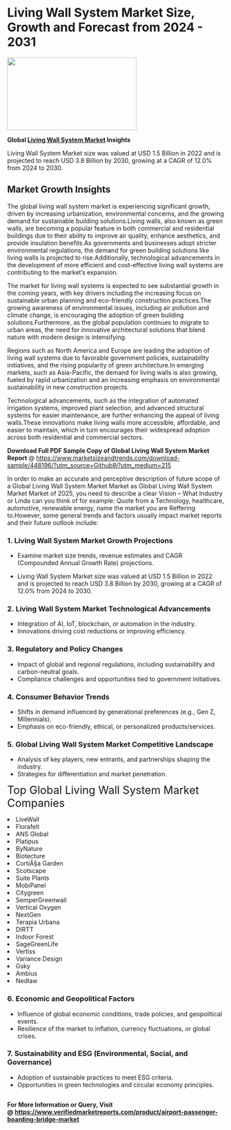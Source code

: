 <H1>Living Wall System Market Size, Growth and Forecast from 2024 - 2031</H1><img class="aligncenter size-medium wp-image-584254" src="https://thirdeyenews.in/wp-content/uploads/2024/09/Global-Market-Research-300x168.jpeg" alt="" width="300" height="168" /><p><strong>Global&nbsp;<a href="https://www.marketsizeandtrends.com/download-sample/448196/?utm_source=Github8j?utm_medium=215">Living Wall System Market</a> Insights</strong></p><p>Living Wall System Market size was valued at USD 1.5 Billion in 2022 and is projected to reach USD 3.8 Billion by 2030, growing at a CAGR of 12.0% from 2024 to 2030.</p><p><h2>Market Growth Insights</h2> <p>The global living wall system market is experiencing significant growth, driven by increasing urbanization, environmental concerns, and the growing demand for sustainable building solutions.Living walls, also known as green walls, are becoming a popular feature in both commercial and residential buildings due to their ability to improve air quality, enhance aesthetics, and provide insulation benefits.As governments and businesses adopt stricter environmental regulations, the demand for green building solutions like living walls is projected to rise.Additionally, technological advancements in the development of more efficient and cost-effective living wall systems are contributing to the market’s expansion.</p> <p>The market for living wall systems is expected to see substantial growth in the coming years, with key drivers including the increasing focus on sustainable urban planning and eco-friendly construction practices.The growing awareness of environmental issues, including air pollution and climate change, is encouraging the adoption of green building solutions.Furthermore, as the global population continues to migrate to urban areas, the need for innovative architectural solutions that blend nature with modern design is intensifying.</p> <p>Regions such as North America and Europe are leading the adoption of living wall systems due to favorable government policies, sustainability initiatives, and the rising popularity of green architecture.In emerging markets, such as Asia-Pacific, the demand for living walls is also growing, fueled by rapid urbanization and an increasing emphasis on environmental sustainability in new construction projects.</p> <p>Technological advancements, such as the integration of automated irrigation systems, improved plant selection, and advanced structural systems for easier maintenance, are further enhancing the appeal of living walls.These innovations make living walls more accessible, affordable, and easier to maintain, which in turn encourages their widespread adoption across both residential and commercial sectors.</p> <p><span class=""><strong>Download Full PDF Sample Copy of Global Living Wall System Market Report</strong> @ <a href="https://www.marketsizeandtrends.com/download-sample/448196/?utm_source=Github8j?utm_medium=215" target="_blank">https://www.marketsizeandtrends.com/download-sample/448196/?utm_source=Github8j?utm_medium=215</a></span></p><p>In order to make an accurate and perceptive description of future scope of a Global&nbsp;Living Wall System Market Market as Global&nbsp;Living Wall System Market Market of 2025, you need to describe a clear Vision &ndash; What Industry or Linda can you think of for example: Quote from a Technology, healthcare, automotive, renewable energy, name the market you are Reffering to.However, some general trends and factors usually impact market reports and their future outlook include:</p><h3>1.&nbsp;<strong>Living Wall System Market Growth Projections</strong></h3><ul><li>Examine market size trends, revenue estimates and CAGR (Compounded Annual Growth Rate) projections.</li><li><p>Living Wall System Market size was valued at USD 1.5 Billion in 2022 and is projected to reach USD 3.8 Billion by 2030, growing at a CAGR of 12.0% from 2024 to 2030.</p></li></ul><h3>2.&nbsp;<strong>Living Wall System Market Technological Advancements</strong></h3><ul><li>Integration of AI, IoT, blockchain, or automation in the industry.</li><li>Innovations driving cost reductions or improving efficiency.</li></ul><h3>3.&nbsp;<strong>Regulatory and Policy Changes</strong></h3><ul><li>Impact of global and regional regulations, including sustainability and carbon-neutral goals.</li><li>Compliance challenges and opportunities tied to government initiatives.</li></ul><h3>4.&nbsp;<strong>Consumer Behavior Trends</strong></h3><ul><li>Shifts in demand influenced by generational preferences (e.g., Gen Z, Millennials).</li><li>Emphasis on eco-friendly, ethical, or personalized products/services.</li></ul><h3>5.&nbsp;<strong>Global Living Wall System Market Competitive Landscape</strong></h3><ul><li>Analysis of key players, new entrants, and partnerships shaping the industry.</li><li>Strategies for differentiation and market penetration.</li></ul><p data-pm-slice="1 1 []"><span style="color: inherit; font-family: inherit; font-size: 25px;">Top Global Living Wall System Market Companies</span></p><div class="" data-test-id=""><p><li>LiveWall</li><li> Florafelt</li><li> ANS Global</li><li> Platipus</li><li> ByNature</li><li> Biotecture</li><li> CortiÃ§a Garden</li><li> Scotscape</li><li> Suite Plants</li><li> MobiPanel</li><li> Citygreen</li><li> SemperGreenwall</li><li> Vertical Oxygen</li><li> NextGen</li><li> Terapia Urbana</li><li> DIRTT</li><li> Indoor Forest</li><li> SageGreenLife</li><li> Vertiss</li><li> Variance Design</li><li> Gsky</li><li> Ambius</li><li> Nedlaw</li></p></div><h3>6.&nbsp;<strong>Economic and Geopolitical Factors</strong></h3><ul><li>Influence of global economic conditions, trade policies, and geopolitical events.</li><li>Resilience of the market to inflation, currency fluctuations, or global crises.</li></ul><h3>7.&nbsp;<strong>Sustainability and ESG (Environmental, Social, and Governance)</strong></h3><ul><li>Adoption of sustainable practices to meet ESG criteria.</li><li>Opportunities in green technologies and circular economy principles.</li></ul><h2><strong style="font-size: 14px;">For More Information or Query, Visit @&nbsp;</strong><a style="background-color: #ffffff; font-size: 14px;" href="https://www.marketsizeandtrends.com/report/living-wall-system-market/" target="_blank">https://www.verifiedmarketreports.com/product/airport-passenger-boarding-bridge-market</a></h2>